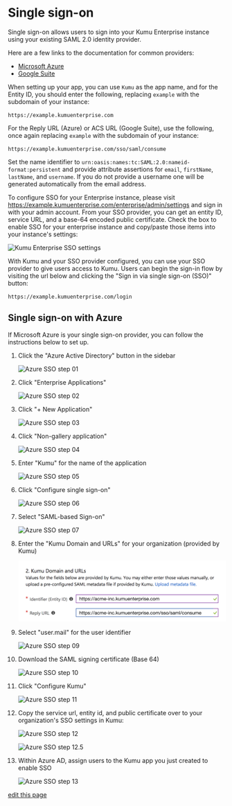 # Single sign-on

Single sign-on allows users to sign into your Kumu Enterprise instance using your existing SAML 2.0 identity provider.

Here are a few links to the documentation for common providers:
  - [Microsoft Azure](https://docs.microsoft.com/en-us/azure/active-directory/manage-apps/configure-single-sign-on-non-gallery-applications)
  - [Google Suite](https://support.google.com/a/answer/6087519?hl=en)

When setting up your app, you can use `Kumu` as the app name, and for the Entity ID, you should enter the following, replacing `example` with the subdomain of your instance:

  ```
  https://example.kumuenterprise.com
  ```

For the Reply URL (Azure) or ACS URL (Google Suite), use the following, once again replacing `example` with the subdomain of your instance:

  ```
  https://example.kumuenterprise.com/sso/saml/consume
  ```

Set the name identifier to `urn:oasis:names:tc:SAML:2.0:nameid-format:persistent` and provide attribute assertions for `email`, `firstName`, `lastName`, and `username`. If you do not provide a username one will be generated automatically from the email address.

To configure SSO for your Enterprise instance, please visit https://example.kumuenterprise.com/enterprise/admin/settings and sign in with your admin account. From your SSO provider, you can get an entity ID, service URL, and a base-64 encoded public certificate. Check the box to enable SSO for your enterprise instance and copy/paste those items into your instance's settings:

![Kumu Enterprise SSO settings](/images/enterprise-sso.png)

With Kumu and your SSO provider configured, you can use your SSO provider to give users access to Kumu. Users can begin the sign-in flow by visiting the url below and clicking the "Sign in via single sign-on (SSO)" button:

   ```
   https://example.kumuenterprise.com/login
   ```

## Single sign-on with Azure

If Microsoft Azure is your single sign-on provider, you can follow the instructions below to set up.

1. Click the "Azure Active Directory" button in the sidebar

    ![Azure SSO step 01](/images/azure-sso/01.png)

1. Click "Enterprise Applications"

    ![Azure SSO step 02](/images/azure-sso/02.png)

1. Click "+ New Application"

    ![Azure SSO step 03](/images/azure-sso/03.png)

1. Click "Non-gallery application"

    ![Azure SSO step 04](/images/azure-sso/04.png)

1. Enter "Kumu" for the name of the application

    ![Azure SSO step 05](/images/azure-sso/05.png)

1. Click "Configure single sign-on"

    ![Azure SSO step 06](/images/azure-sso/06.png)

1. Select "SAML-based Sign-on"

    ![Azure SSO step 07](/images/azure-sso/07.png)

1. Enter the "Kumu Domain and URLs" for your organization (provided by Kumu)

    ![Azure SSO step 08](/images/azure-sso/08.png)

1. Select "user.mail" for the user identifier

    ![Azure SSO step 09](/images/azure-sso/09.png)

1. Download the SAML signing certificate (Base 64)

    ![Azure SSO step 10](/images/azure-sso/10.png)

1. Click "Configure Kumu"

    ![Azure SSO step 11](/images/azure-sso/11.png)

1. Copy the service url, entity id, and public certificate over to your organization's SSO settings in Kumu:

    ![Azure SSO step 12](/images/azure-sso/12.png)

    ![Azure SSO step 12.5](/images/azure-sso/13.png)

1. Within Azure AD, assign users to the Kumu app you just created to enable SSO

    ![Azure SSO step 13](/images/azure-sso/14.png)


<span class="edit-link"><a href="https://github.com/kumu/docs/blob/master/enterprise/single-sign-on.md" target="_blank"><i class="fa fa-github"></i> edit this page</a></span>
